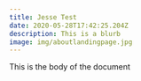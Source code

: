 ```yaml
---
title: Jesse Test
date: 2020-05-28T17:42:25.204Z
description: This is a blurb
image: img/aboutlandingpage.jpg
---
```

This is the body of the document